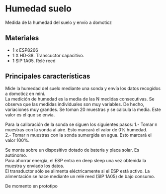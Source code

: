 # Humedad suelo
Medida de la humedad del suelo y envío a domoticz  

## Materiales
- 1 x ESP8266
- 1 X HD-38. Transcuctor capacitivo.
- 1 SIP 1A05. Relé reed

## Principales características
Mide la humedad del suelo mediante una sonda y envía los datos recogidos a domoticz en mini.  
La medición de humedad es la media de las N medidas consecutivas. Se observa que las medidas individuales son muy variables. De hecho, variaciones muy grandes. Se toman 20 muestras y se calcula la media. Este valor es el que se envía.

Para la calibración de la sonda se siguen los siguientes pasos:
1.- Tomar n muestras con la sonda al aire. Esto marcará el valor de 0% humedad.  
2.- Tomar n muestras con la sonda sumergida en agua. Esto marcará el valor 100%.  

Se monta sobre un dispositivo dotado de batería y placa solar. Es autónomo.  
Para ahorrar energía, el ESP entra en deep sleep una vez obtenida la muestra y enviado los datos.  
El transductor sólo se alimenta eléctricamente si el ESP está activo. La alimentación se hace mediante un relé reed (SIP 1A05) de bajo consumo.

De momento en prototipo
